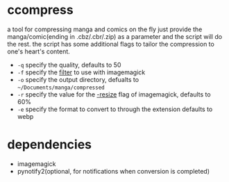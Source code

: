 # ccompress
a tool for compressing manga and comics on the fly
just provide the manga/comic(ending in .cbz/.cbr/.zip) as a parameter and the script will do the rest.
the script has some additional flags to tailor the compression to one's heart's content.


- ```-q``` specify the quality, defaults to 50
- ```-f``` specify the [filter](https://imagemagick.org/Usage/filter/) to use with imagemagick
- ```-o``` specify the output directory, defualts to ```~/Documents/manga/compressed```
- ```-r``` specify the value for the [-resize](https://legacy.imagemagick.org/Usage/resize/) flag of imagemagick, defaults to 60%
- ```-e``` specify the format to convert to through the extension defaults to webp
# dependencies
- imagemagick
- pynotify2(optional, for notifications when conversion is completed)
